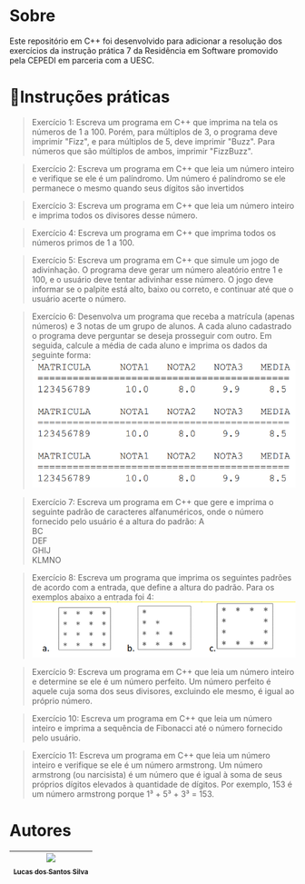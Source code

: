 # Sobre

<p>Este repositório em C++ foi desenvolvido para adicionar a resolução dos exercícios da instrução prática 7 da Residência em Software promovido pela CEPEDI em parceria com a UESC.</p>

# 📑Instruções práticas

 > Exercício 1: Escreva um programa em C++ que imprima na tela os números de 1 a 100. Porém, para múltiplos de 3, o programa deve imprimir "Fizz", e para múltiplos de 5, deve imprimir "Buzz". Para números que são múltiplos de ambos, imprimir "FizzBuzz".

> Exercício 2: Escreva um programa em C++ que leia um número inteiro e verifique se ele é um palíndromo. Um número é palíndromo se ele permanece o mesmo quando seus dígitos são invertidos 

> Exercício 3: Escreva um programa em C++ que leia um número inteiro e imprima todos os divisores desse número.

> Exercício 4: Escreva um programa em C++ que imprima todos os números primos de 1 a 100.

> Exercício 5: Escreva um programa em C++ que simule um jogo de adivinhação. O programa deve gerar um número aleatório entre 1 e 100, e o usuário deve tentar adivinhar esse número. O jogo deve informar se o palpite está alto, baixo ou correto, e continuar até que o usuário acerte o número.

> Exercício 6: Desenvolva um programa que receba a matrícula (apenas números) e 3 notas de um grupo de alunos. A cada aluno cadastrado o programa deve perguntar se deseja prosseguir com outro. Em seguida, calcule a média de cada aluno e imprima os dados da seguinte forma:
![Exercício 6 - Exemplo ](image.png)

> Exercício 7: Escreva um programa em C++ que gere e imprima o seguinte padrão de caracteres alfanuméricos, onde o número fornecido pelo usuário é a altura do padrão:
A</br>
BC</br>
DEF</br>
GHIJ</br>
KLMNO

> Exercício 8: Escreva um programa que imprima os seguintes padrões de acordo com a entrada, que define a altura do padrão. Para os exemplos abaixo a entrada foi 4:
![Exercício 8 - Exemplo](image-1.png)

> Exercício 9: Escreva um programa em C++ que leia um número inteiro e determine se ele é um número perfeito. Um número perfeito é aquele cuja soma dos seus divisores, excluindo ele mesmo, é igual ao próprio número.

> Exercício 10: Escreva um programa em C++ que leia um número inteiro e imprima a sequência de Fibonacci até o número fornecido pelo usuário.

> Exercício 11: Escreva um programa em C++ que leia um número inteiro e verifique se ele é um número armstrong. Um número armstrong (ou narcisista) é um número que é igual à soma de seus próprios dígitos elevados à quantidade de dígitos. Por exemplo, 153 é um número armstrong porque 1³ + 5³ + 3³ = 153.

# Autores

| [<img src="https://avatars.githubusercontent.com/u/17802288?v=4" width=115><br><sub>Lucas dos Santos Silva</sub>](https://github.com/eulucasilva) | 
|:-------------------------------------------------------------------------------------------------------------------------------------------------:|